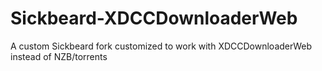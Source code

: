 # Sickbeard-XDCCDownloaderWeb
A custom Sickbeard fork customized to work with XDCCDownloaderWeb instead of NZB/torrents
